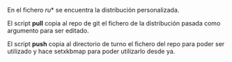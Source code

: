 En el fichero *ru** se encuentra la distribución personalizada.

El script **pull** copia al repo de git el fichero de la distribución pasada como argumento para ser editado.

El script **push** copia al directorio de turno el fichero del repo para poder ser utilizado y hace setxkbmap para poder utilizarlo desde ya.
